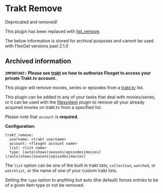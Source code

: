 # Trakt Remove
<div class="alert alert-danger" role="alert">Deprecated and removed!
</div>

This plugin has been replaced with [list_remove](/Plugins/List/list_remove).

The below information is stored for archival purposes and cannot be used with FlexGet versions past 2.1.0

## Archived information

**`IMPORTANT:` Please see [trakt](/Plugins/trakt) on how to authorize Flexget to access your private Trakt.tv account.**

This plugin will remove movies, series or episodes from a [trakt.tv](http://trakt.tv) list.

This plugin can be added to any of your tasks that deal with movies/series, or it can be used with the [filesystem](/Plugins/filesystem) plugin to remove all your already acquired movies on trakt.tv from a specified list.

Please note that `account` is **required**.

**Configuration:**

```
trakt_remove:
  username: <trakt username>
  account: <flexget account name>
  list: <list name>
  type: [auto|shows|seasons|episodes|movies](/auto|shows|seasons|episodes|movies)
```

The `list` option can be one of the built in trakt lists, `collection`, `watched`, or `watchlist`, or the name of one of your custom trakt lists.

Setting the `type` option to anything but auto (the default) forces entries to be of a given item type or not be removed.